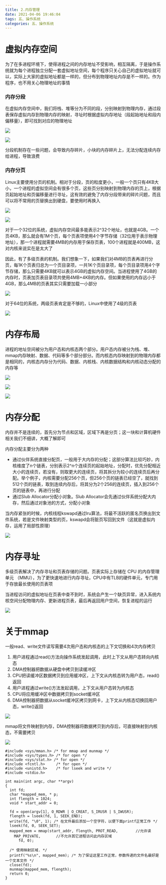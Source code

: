 ```yaml
---
title: 2.内存管理
date: 2021-04-06 19:46:04
tags: 五、操作系统
categories: 五、操作系统
---
```


# 虚拟内存空间

为了在多进程环境下，使得进程之间的内存地址不受影响，相互隔离，于是操作系统就为每个进程独立分配一套虚拟地址空间，每个程序只关心自己的虚拟地址就可以，实际上大家的虚拟地址都是一样的，但分布到物理地址内存是不一样的。作为程序，也不用关心物理地址的事情

### 内存分段

在虚拟内存空间中，我们将栈、堆等分为不同的段，分别映射到物理内存，通过段表保存虚拟内存到物理内存的映射，寻址时根据虚拟内存地址（段起始地址和段内偏移量），即可找到对应的物理地址

![](https://icefirecgrbza.github.io/img/os/memory_segment.jpg)

![](https://icefirecgrbza.github.io/img/os/memory_segment_map.jpg)

分段机制存在一些问题，会导致内存碎片，小块的内存碎片上，无法分配连续内存给进程，导致浪费

### 内存分页

Linux主要使用分页的机制。相对于分段，页的粒度更小，一般一个页只有4KB大小，一个进程的虚拟空间会有很多个页，这些页分别映射到物理内存的页上，根据页起始地址和页偏移量进行寻址，这有效的避免了内存分段带来的碎片问题，而且可以将不常用的页替换出到硬盘，要使用时再换入

![](https://icefirecgrbza.github.io/img/os/memory_page.jpg)

![](https://icefirecgrbza.github.io/img/os/memory_page_map.jpg)

对于一个32位的系统，虚拟内存空间最多能表示2^32个地址，也就是4GB。一个页4KB，那么就会有1M个页，每个页表项使用4个字节存储（32位用于表示物理地址），那一个进程就需要4MB的内存用于保存页表，100个进程就是400MB，这对内核来说实在是太大了

因此，有了多级页表的机制。我们想象一下，如果我们对4MB的页表再进行分页，每1K个页表归总为一个页目录项，一共1K个页目录项，每个页目录项用4个字节存储，那么只需要4KB就可以表示4GB的虚拟内存空间。当进程使用了4GB的内存时，页表加页表目录项共使用4MB+4KB的内存。但如果使用的内存远小于4GB，那么4MB的页表其实只需要加载一小部分

![](https://icefirecgrbza.github.io/img/os/memory_page_twice.jpg)

对于64位的系统，两级页表肯定是不够的，Linux中使用了4级的页表

![](https://icefirecgrbza.github.io/img/os/memory_page_multi.jpg)

# 内存布局

进程的地址空间被分为用户态和内核态两个部分。用户态内存被分为栈、堆、mmap内存映射、数据、代码等多个部分部分。而内核态内存映射到的物理内存都是相同的，内核态内存分为代码、数据、内核栈、内核数据结构和内核动态分配的内存等

![](https://icefirecgrbza.github.io/img/os/memory_user_kernel.jpg)

![](https://icefirecgrbza.github.io/img/os/memory_user.jpg)

![](https://icefirecgrbza.github.io/img/os/memory_kernel.jpg)

# 内存分配

内存并不是连续的，首先分为节点和区域，区域下再是分页；这一块和计算机硬件相关我们不细讲，大概了解即可

内存分配主要分为两种

+ 通过伙伴系统直接分配页，一般用于大内存的分配；这部分算法比较巧妙，内核维度了n个链表，分别表示2^n个连续页的起始地址，分配时，优先分配相近大小的连续页，若没有，则取更大的连续页，将其拆分为较小的连续页后再分配。举个例子，内核需要分配256个页，但256个页的链表已经空了，就找到512个页的链表，取到连续内存后，将其分为2个256的连续页，插入到256个页的链表中，再进行分配
+ 通过Slub Allocator分配小对象。Slub Allocator会先通过伙伴系统分配大内存，然后通过对象池的方式，分配小对象

当内存紧张的时候，内核线程kswapd通过lru算法，将最不活跃的匿名页换出到文件系统，若是文件映射类型的页，kswapd会将脏页写回到文件（这就是虚拟内存，运用了局部性原理）

![](https://icefirecgrbza.github.io/img/os/memory_allocate.jpeg)

# 内存寻址

多级页表解决了内存寻址和页表存储的问题。页表实际上存储在 CPU 的内存管理单元 （MMU），为了更快速地进行内存寻址，CPU中有TLB的硬件单元，专门用于存放最长使用的页表项

当进程访问的虚拟地址在页表中查不到时，系统会产生一个缺页异常，进入系统内核空间分配物理内存、更新进程页表，最后再返回用户空间，恢复进程的运行

![](https://icefirecgrbza.github.io/img/os/memory_mmu.png)

# 关于mmap

一般read、write文件读写需要4次用户态和内核态的上下文切换和4次内存拷贝

1. 用户进程通过read()方法向操作系统发起调用，此时上下文从用户态转向内核态
2. DMA控制器把数据从硬盘中拷贝到读缓冲区
3. CPU把读缓冲区数据拷贝到应用缓冲区，上下文从内核态转为用户态，read()返回
4. 用户进程通过write()方法发起调用，上下文从用户态转为内核态
5. CPU将应用缓冲区中数据拷贝到socket缓冲区
6. DMA控制器把数据从socket缓冲区拷贝到网卡，上下文从内核态切换回用户态，write()返回

![](https://icefirecgrbza.github.io/img/os/read_write.jpg)

mmap将文件映射到内存，DMA控制器将数据拷贝到内存后，可直接映射到内核态，不需要拷贝

![](https://icefirecgrbza.github.io/img/os/mmap.jpg)

```
#include <sys/mman.h> /* for mmap and munmap */
#include <sys/types.h> /* for open */
#include <sys/stat.h> /* for open */
#include <fcntl.h>     /* for open */
#include <unistd.h>    /* for lseek and write */
#include <stdio.h>
 
int main(int argc, char **argv)
{
  int fd;
  char *mapped_mem, * p;
  int flength = 1024;
  void * start_addr = 0;
 
  fd = open(argv[1], O_RDWR | O_CREAT, S_IRUSR | S_IWUSR);
  flength = lseek(fd, 1, SEEK_END);
  write(fd, "\0", 1); /* 在文件最后添加一个空字符，以便下面printf正常工作 */
  lseek(fd, 0, SEEK_SET);
  mapped_mem = mmap(start_addr, flength, PROT_READ,        //允许读
    MAP_PRIVATE,       //不允许其它进程访问此内存区域
      fd, 0);
  
  /* 使用映射区域. */
  printf("%s\n", mapped_mem); /* 为了保证这里工作正常，参数传递的文件名最好是一个文本文件 */
  close(fd);
  munmap(mapped_mem, flength);
  return 0;
}
```